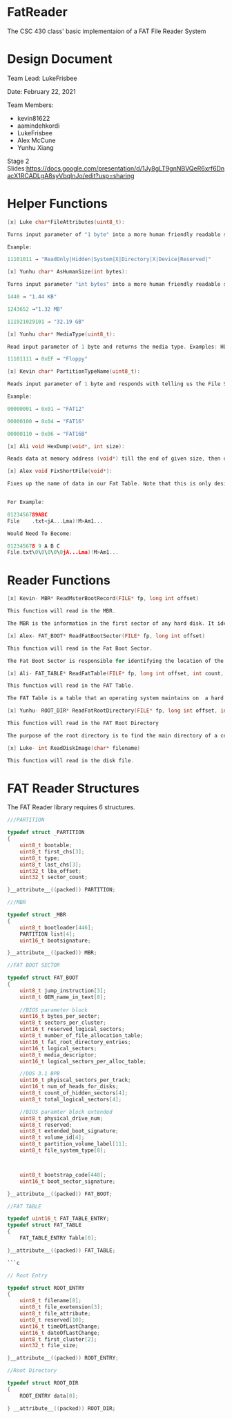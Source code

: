 # FatReader
The CSC 430 class' basic implementaion of a FAT File Reader System

# Design Document
Team Lead: LukeFrisbee

Date: February 22, 2021

Team Members:

* kevin81622
* aamindehkordi
* LukeFrisbee
* Alex McCune
* Yunhu Xiang

Stage 2 Slides:https://docs.google.com/presentation/d/1Jy8gLT9gnNBVQeR6xrf6DnacX1RCADLgA8syVbqInJo/edit?usp=sharing

# Helper Functions

```c
[x] Luke char*FileAttributes(uint8_t): 

Turns input parameter of "1 byte" into a more human friendly readable string

Example: 

11101011 → "ReadOnly|Hidden|System|X|Directory|X|Device|Reserved|"

```

```c
[x] Yunhu char* AsHumanSize(int bytes):

Turns input parameter "int bytes" into a more human friendly readable string. For example:

1440 → "1.44 KB"

1243652 →"1.32 MB" 

111921029101 → "32.19 GB"

```

```c
[x] Yunhu char* MediaType(uint8_t):

Read input parameter of 1 byte and returns the media type. Examples: HDD, Floppy, Disc, etc.

11101111 → 0xEF → "Floppy"

```

```c
[x] Kevin char* PartitionTypeName(uint8_t):

Reads input parameter of 1 byte and responds with telling us the File System. For example, reading the byte will tell us if the file system is FAT16, FAT32, NTFS, etc.

Example:

00000001 → 0x01 → "FAT12"

00000100 → 0x04 → "FAT16"

00000110 → 0x06 → "FAT16B"

```

```c
[x] Ali void HexDump(void*, int size):

Reads data at memory address (void*) till the end of given size, then dumps the hex values
```

```c
[x] Alex void FixShortFile(void*):

Fixes up the name of data in our Fat Table. Note that this is only designed for short files. Short files can only contain a file name with a max size of 8, and an extension name with a max size of 3.


For Example:

0123456789ABC
File    .txt<jA...Lma)!M>Am1...

Would Need To Become:

012345678 9 A B C
File.txt\0\0\0\0\0jA...Lma)!M>Am1...
```

# Reader Functions 

```c
[x] Kevin- MBR* ReadMsterBootRecord(FILE* fp, long int offset)

This function will read in the MBR. 

The MBR is the information in the first sector of any hard disk. It identifies where an operating system is located so it can be loaded into the computers main storage.
```

```c
[x] Alex- FAT_BOOT* ReadFatBootSector(FILE* fp, long int offset)

This function will read in the Fat Boot Sector.

The Fat Boot Sector is responsible for identifying the location of the file, loading it into memory, and transferring control to it. 
```

```c
[x] Ali- FAT_TABLE* ReadFatTable(FILE* fp, long int offset, int count, int fat_sectors, int sector_size)

This function will read in the FAT Table.

The FAT Table is a table that an operating system maintains on  a hard disk to keep track of the clusters that a file has been stored in
```

```c
[x] Yunhu- ROOT_DIR* ReadFatRootDirectory(FILE* fp, long int offset, int count)

This function will read in the FAT Root Directory 

The purpose of the root directory is to find the main directory of a certain file. 
```

```c
[x] Luke- int ReadDiskImage(char* filename)

This function will read in the disk file. 

```

# FAT Reader Structures

The FAT Reader library requires 6 structures.

```c
///PARTITION

typedef struct _PARTITION
{
	uint8_t bootable;
	uint8_t first_chs[3];
	uint8_t type;
	uint8_t last_chs[3];
	uint32_t lba_offset;
	uint32_t sector_count;

}__attribute__((packed)) PARTITION;
```

```c
///MBR

typedef struct _MBR
{
	uint8_t bootloader[446]; 
	PARTITION list[4]; 
	uint16_t bootsignature; 

}__attribute__((packed)) MBR;
```

```c
//FAT BOOT SECTOR

typedef struct FAT_BOOT
{
	uint8_t jump_instruction[3]; 
	uint8_t OEM_name_in_text[8]; 
	
	//BIOS parameter block
	uint16_t bytes_per_sector;   
	uint8_t sectors_per_cluster;
	uint16_t reserved_logical_sectors;
	uint8_t number_of_file_allocation_table;
	uint16_t fat_root_directory_entries;
	uint16_t logical_sectors;
	uint8_t media_descriptor;
	uint16_t logical_sectors_per_alloc_table;

	//DOS 3.1 BPB
	uint16_t phyiscal_sectors_per_track;
	uint16_t num_of_heads_for_disks;
	uint8_t count_of_hidden_sectors[4];
	uint8_t total_logical_sectors[4];

	//BIOS paramter block extended
	uint8_t physical_drive_num;
	uint8_t reserved;
	uint8_t extended_boot_signature;
	uint8_t volume_id[4];
	uint8_t partition_volume_label[11];
	uint8_t file_system_type[8];



	uint8_t bootstrap_code[448]; 
	uint16_t boot_sector_signature; 

}__attribute__((packed)) FAT_BOOT;
```

```c
//FAT TABLE

typedef uint16_t FAT_TABLE_ENTRY;
typedef struct FAT_TABLE
{
	FAT_TABLE_ENTRY Table[0];

}__attribute__((packed)) FAT_TABLE;

```c

// Root Entry

typedef struct ROOT_ENTRY
{
	uint8_t filename[8];
	uint8_t file_exetension[3];
	uint8_t file_attribute;
	uint8_t reserved[10];
	uint16_t timeOfLastChange;
	uint16_t dateOfLastChange;
	uint8_t first_cluster[2];
	uint32_t file_size;

}__attribute__((packed)) ROOT_ENTRY;
```

```c
//Root Directory

typedef struct ROOT_DIR
{
	ROOT_ENTRY data[0];

} __attribute__((packed)) ROOT_DIR;

```
